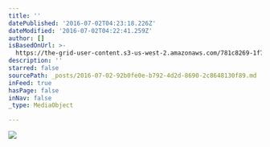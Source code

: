 ```yaml
---
title: ''
datePublished: '2016-07-02T04:23:18.226Z'
dateModified: '2016-07-02T04:22:41.259Z'
author: []
isBasedOnUrl: >-
  https://the-grid-user-content.s3-us-west-2.amazonaws.com/781c8269-1f71-4386-9944-7c7c953df76b.jpg
description: ''
starred: false
sourcePath: _posts/2016-07-02-92b0fe0e-b792-4d2d-8690-2c8648130f89.md
inFeed: true
hasPage: false
inNav: false
_type: MediaObject

---
```

![](https://the-grid-user-content.s3-us-west-2.amazonaws.com/781c8269-1f71-4386-9944-7c7c953df76b.jpg)